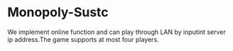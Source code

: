 # Monopoly-Sustc
  
  We implement online function and can play through LAN by inputint server ip address.The game supports at most four players.


